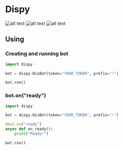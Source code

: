 # Dispy
![alt text](https://img.shields.io/badge/version-0.1_dev_preview_2-informational?style=flat) ![alt text](https://img.shields.io/badge/lang-python-informational) ![alt text](https://img.shields.io/badge/minimal_python_version-3.6-informational)
## Using

### Creating and running bot
```python
import dispy

bot = dispy.DisBot(token="YOUR_TOKEN", prefix="!")

bot.run()
```

### bot.on("ready")
```python
import dispy

bot = dispy.DisBot(token="YOUR_TOKEN", prefix="!")

@bot.on("ready")
async def on_ready():
    print("Ready!")

bot.run()
```


